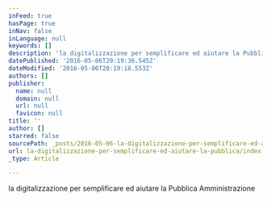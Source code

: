 ```yaml
---
inFeed: true
hasPage: true
inNav: false
inLanguage: null
keywords: []
description: 'la digitalizzazione per semplificare ed aiutare la Pubblica Amministrazione '
datePublished: '2016-05-06T20:19:36.545Z'
dateModified: '2016-05-06T20:19:18.553Z'
authors: []
publisher:
  name: null
  domain: null
  url: null
  favicon: null
title: ''
author: []
starred: false
sourcePath: _posts/2016-05-06-la-digitalizzazione-per-semplificare-ed-aiutare-la-pubblica.md
url: la-digitalizzazione-per-semplificare-ed-aiutare-la-pubblica/index.html
_type: Article

---
```

la digitalizzazione per semplificare ed aiutare la Pubblica Amministrazione